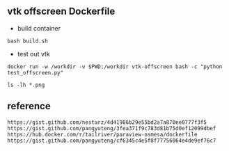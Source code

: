 
## vtk offscreen Dockerfile

+ build container

```
bash build.sh
```

+ test out vtk

```
docker run -w /workdir -v $PWD:/workdir vtk-offscreen bash -c "python test_offscreen.py"

ls -lh *.png

```

## reference

```
https://gist.github.com/nestarz/4d41986b29e55bd2a7a870ee0777f3f5
https://gist.github.com/pangyuteng/3fea371f9c783d81b75d0ef12099dbef
https://hub.docker.com/r/tailriver/paraview-osmesa/dockerfile
https://gist.github.com/pangyuteng/cf6345c4e5f8f77756064e4de9ef76c7
```
